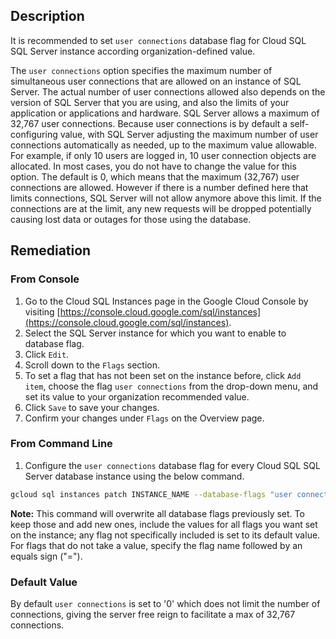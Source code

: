 ## Description

It is recommended to set `user connections` database flag for Cloud SQL SQL Server instance according organization-defined value.

The `user connections` option specifies the maximum number of simultaneous user connections that are allowed on an instance of SQL Server. The actual number of user connections allowed also depends on the version of SQL Server that you are using, and also the limits of your application or applications and hardware. SQL Server allows a maximum of 32,767 user connections. Because user connections is by default a self- configuring value, with SQL Server adjusting the maximum number of user connections automatically as needed, up to the maximum value allowable. For example, if only 10 users are logged in, 10 user connection objects are allocated. In most cases, you do not have to change the value for this option. The default is 0, which means that the maximum (32,767) user connections are allowed. However if there is a number defined here that limits connections, SQL Server will not allow anymore above this limit. If the connections are at the limit, any new requests will be dropped potentially causing lost data or outages for those using the database.

## Remediation

### From Console

1. Go to the Cloud SQL Instances page in the Google Cloud Console by visiting [https://console.cloud.google.com/sql/instances](https://console.cloud.google.com/sql/instances).
2. Select the SQL Server instance for which you want to enable to database flag.
3. Click `Edit`.
4. Scroll down to the `Flags` section.
5. To set a flag that has not been set on the instance before, click `Add item`, choose the flag `user connections` from the drop-down menu, and set its value to your organization recommended value.
6. Click `Save` to save your changes.
7. Confirm your changes under `Flags` on the Overview page.

### From Command Line

1. Configure the `user connections` database flag for every Cloud SQL SQL Server database instance using the below command.

```bash
gcloud sql instances patch INSTANCE_NAME --database-flags "user connections=[0-32,767]"
```

**Note:** This command will overwrite all database flags previously set. To keep those and add new ones, include the values for all flags you want set on the instance; any flag not specifically included is set to its default value. For flags that do not take a value, specify the flag name followed by an equals sign ("=").

### Default Value

By default `user connections` is set to '0' which does not limit the number of connections, giving the server free reign to facilitate a max of 32,767 connections.